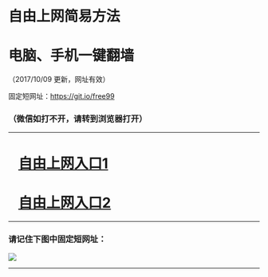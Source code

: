 ﻿# 自由上网简易方法

# 电脑、手机一键翻墙

（2017/10/09 更新，网址有效）

固定短网址：https://git.io/free99

### （微信如打不开，请转到浏览器打开）


***





# &nbsp;&nbsp; <a href="http://ft1995224754.fwq-tz-1001.info/fwqtz01.html?t=100900132323 " target="_blank">自由上网入口1</a>
# &nbsp;&nbsp; <a href="http://ft3216611238.fwq-tz-1002.info/fwqtz02.html?t=10090018762 " target="_blank">自由上网入口2</a>
***

### 请记住下图中固定短网址：

<img src="https://s3-us-west-2.amazonaws.com/fwq-1001/yjfq-20170905okok.png" /> 


***

